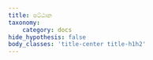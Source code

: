 ```yaml
---
title: පට්ඨාන
taxonomy:
    category: docs
hide_hypothesis: false
body_classes: 'title-center title-h1h2'
---
```


